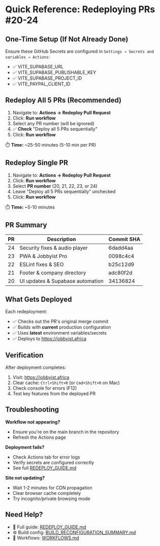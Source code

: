 # Quick Reference: Redeploying PRs #20-24

## One-Time Setup (If Not Already Done)

Ensure these GitHub Secrets are configured in `Settings → Secrets and variables → Actions`:
- ✅ VITE_SUPABASE_URL
- ✅ VITE_SUPABASE_PUBLISHABLE_KEY  
- ✅ VITE_SUPABASE_PROJECT_ID
- ✅ VITE_PAYPAL_CLIENT_ID

## Redeploy All 5 PRs (Recommended)

1. Navigate to: **Actions → Redeploy Pull Request**
2. Click: **Run workflow**
3. Select any PR number (will be ignored)
4. ✅ **Check** "Deploy all 5 PRs sequentially"
5. Click: **Run workflow**

⏱️ **Time:** ~25-50 minutes (5-10 min per PR)

## Redeploy Single PR

1. Navigate to: **Actions → Redeploy Pull Request**
2. Click: **Run workflow**
3. Select **PR number** (20, 21, 22, 23, or 24)
4. Leave "Deploy all 5 PRs sequentially" unchecked
5. Click: **Run workflow**

⏱️ **Time:** ~5-10 minutes

## PR Summary

| PR | Description | Commit SHA |
|----|-------------|------------|
| 24 | Security fixes & audio player | 6dadd4aa |
| 23 | PWA & Jobbyist Pro | 0098c4c4 |
| 22 | ESLint fixes & SEO | b25c12d9 |
| 21 | Footer & company directory | adc80f2d |
| 20 | UI updates & Supabase automation | 34136824 |

## What Gets Deployed

Each redeployment:
- ✅ Checks out the PR's original merge commit
- ✅ Builds with **current** production configuration
- ✅ Uses **latest** environment variables/secrets
- ✅ Deploys to https://jobbyist.africa

## Verification

After deployment completes:
1. Visit: https://jobbyist.africa
2. Clear cache: `Ctrl+Shift+R` (or `Cmd+Shift+R` on Mac)
3. Check console for errors (F12)
4. Test key features from the deployed PR

## Troubleshooting

**Workflow not appearing?**
- Ensure you're on the main branch in the repository
- Refresh the Actions page

**Deployment fails?**
- Check Actions tab for error logs
- Verify secrets are configured correctly
- See full [REDEPLOY_GUIDE.md](./REDEPLOY_GUIDE.md)

**Site not updating?**
- Wait 1-2 minutes for CDN propagation
- Clear browser cache completely
- Try incognito/private browsing mode

## Need Help?

- 📖 Full guide: [REDEPLOY_GUIDE.md](./REDEPLOY_GUIDE.md)
- ⚙️ Build config: [BUILD_RECONFIGURATION_SUMMARY.md](./BUILD_RECONFIGURATION_SUMMARY.md)
- 🔄 Workflows: [WORKFLOWS.md](./WORKFLOWS.md)
